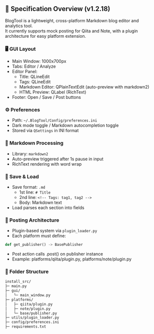 ## 📘 Specification Overview (v1.2.18)

BlogTool is a lightweight, cross-platform Markdown blog editor and analytics tool.  
It currently supports mock posting for Qiita and Note, with a plugin architecture for easy platform extension.

### 🖥 GUI Layout
- Main Window: 1000x700px
- Tabs: Editor / Analyze
- Editor Panel:
  - Title: QLineEdit
  - Tags: QLineEdit
  - Markdown Editor: QPlainTextEdit (auto-preview with markdown2)
  - HTML Preview: QLabel (RichText)
- Footer: Open / Save / Post buttons

### ⚙ Preferences
- Path: `~/.BlogTool/Config/preferences.ini`
- Dark mode toggle / Markdown autocompletion toggle
- Stored via `QSettings` in INI format

### 📝 Markdown Processing
- Library: `markdown2`
- Auto-preview triggered after 1s pause in input
- RichText rendering with word wrap

### 💾 Save & Load
- Save format: `.md`
  - 1st line: `# Title`
  - 2nd line: `<!-- Tags: tag1, tag2 -->`
  - Body: Markdown text
- Load parses each section into fields

### 🚀 Posting Architecture
- Plugin-based system via `plugin_loader.py`
- Each platform must define:
```python
def get_publisher() -> BasePublisher
```
- Post action calls .post() on publisher instance
- Example: platforms/qiita/plugin.py, platforms/note/plugin.py

### 📂 Folder Structure
```bash
install_src/
├─ main.py
├─ gui/
│   └─ main_window.py
├─ platforms/
│   ├─ qiita/plugin.py
│   ├─ note/plugin.py
│   └─ base/publisher.py
├─ utils/plugin_loader.py
├─ config/preferences.ini
├─ requirements.txt
```
